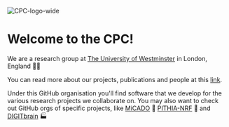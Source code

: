 ![CPC-logo-wide](https://user-images.githubusercontent.com/35102795/177327749-3ee02c03-faa5-45b7-aece-1f8f054c870e.png)
# Welcome to the CPC!

We are a research group at [The University of Westminster](https://www.westminster.ac.uk/) in London, England :guardsman:

You can read more about our projects, publications and people at this [link](https://www.westminster.ac.uk/research/groups-and-centres/centre-for-parallel-computing).

Under this GitHub organisation you'll find software that we develop for the various research projects we collaborate on. You may also want to check out GitHub orgs of specific projects, like [MiCADO](https://github.com/micado-scale) :wrench: [PITHIA-NRF](https://github.com/pithia-eu) :milky_way: and [DIGITbrain](https://github.com/digitbrain) :factory:

